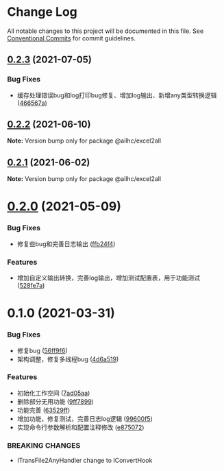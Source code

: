 # Change Log

All notable changes to this project will be documented in this file.
See [Conventional Commits](https://conventionalcommits.org) for commit guidelines.

## [0.2.3](https://github.com/AILHC/EasyGameFrameworkOpen/compare/@ailhc/excel2all@0.2.2...@ailhc/excel2all@0.2.3) (2021-07-05)


### Bug Fixes

* 缓存处理错误bug和log打印bug修复、增加log输出、新增any类型转换逻辑 ([466567a](https://github.com/AILHC/EasyGameFrameworkOpen/commit/466567a7fec3a88313b943be2b80aed70ed784ab))





## [0.2.2](https://github.com/AILHC/EasyGameFrameworkOpen/compare/@ailhc/excel2all@0.2.0...@ailhc/excel2all@0.2.2) (2021-06-10)

**Note:** Version bump only for package @ailhc/excel2all





## [0.2.1](https://github.com/AILHC/EasyGameFrameworkOpen/compare/@ailhc/excel2all@0.2.0...@ailhc/excel2all@0.2.1) (2021-06-02)

**Note:** Version bump only for package @ailhc/excel2all





# [0.2.0](https://github.com/AILHC/EasyGameFrameworkOpen/compare/@ailhc/excel2all@0.1.0...@ailhc/excel2all@0.2.0) (2021-05-09)


### Bug Fixes

* 修复些bug和完善日志输出 ([ffb24f4](https://github.com/AILHC/EasyGameFrameworkOpen/commit/ffb24f45ba27696d49631423fd11eac84b6b8105))


### Features

* 增加自定义输出转换，完善log输出，增加测试配置表，用于功能测试 ([528fe7a](https://github.com/AILHC/EasyGameFrameworkOpen/commit/528fe7a3536fd11bf1aed64c41ebedde97871cbe))





# 0.1.0 (2021-03-31)


### Bug Fixes

* 修复bug ([56ff9f6](https://github.com/AILHC/EasyGameFrameworkOpen/commit/56ff9f698d1927c05f57915b28f4a8a7a956489e))
* 架构调整，修复多线程bug ([4d6a519](https://github.com/AILHC/EasyGameFrameworkOpen/commit/4d6a519f0bf55623be067b79d2eda56ece5dc9ec))


### Features

* 初始化工作空间 ([7ad05aa](https://github.com/AILHC/EasyGameFrameworkOpen/commit/7ad05aad5b39e011ec140decfb59f0fae486c29c))
* 删除部分无用功能 ([9ff7899](https://github.com/AILHC/EasyGameFrameworkOpen/commit/9ff78997f314ca3b2e362445ad18a27443576a10))
* 功能完善 ([63529ff](https://github.com/AILHC/EasyGameFrameworkOpen/commit/63529ffd0cbb9da672b42e168ec98faedb2502b1))
* 增加功能，修复测试，完善日志log逻辑 ([99600f5](https://github.com/AILHC/EasyGameFrameworkOpen/commit/99600f51ab778d9995ad3e82dad78e4c0e8417fa))
* 实现命令行参数解析和配置注释修改 ([e875072](https://github.com/AILHC/EasyGameFrameworkOpen/commit/e875072dfd93ce57ca544f9632e8cf1517c6a4ae))


### BREAKING CHANGES

* ITransFile2AnyHandler change to IConvertHook
